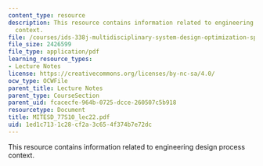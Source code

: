 ```yaml
---
content_type: resource
description: This resource contains information related to engineering design process
  context.
file: /courses/ids-338j-multidisciplinary-system-design-optimization-spring-2010/1ed1c7131c28cf2a3c654f374b7e72dc_MITESD_77S10_lec22.pdf
file_size: 2426599
file_type: application/pdf
learning_resource_types:
- Lecture Notes
license: https://creativecommons.org/licenses/by-nc-sa/4.0/
ocw_type: OCWFile
parent_title: Lecture Notes
parent_type: CourseSection
parent_uid: fcacecfe-964b-0725-dcce-260507c5b918
resourcetype: Document
title: MITESD_77S10_lec22.pdf
uid: 1ed1c713-1c28-cf2a-3c65-4f374b7e72dc
---
```

This resource contains information related to engineering design process context.